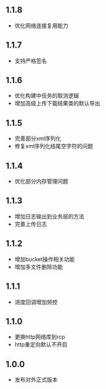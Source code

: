 ## 1.1.8
- 优化网络连接复用能力

## 1.1.7
- 支持严格签名

## 1.1.6
- 优化构建中任务的取消逻辑
- 增加高级上传下载结果类的默认导出

## 1.1.5
- 完善部分xml序列化
- 修复xml序列化结尾空字符的问题

## 1.1.4
- 优化部分内存管理问题

## 1.1.3
- 增加日志输出到业务层的方法
- 完善上传日志

## 1.1.2
- 增加bucket操作相关功能
- 增加多文件删除功能

## 1.1.1
- 进度回调增加频控

## 1.1.0
- 更换http网络库到rcp
- http重定向默认不开启

## 1.0.0
- 发布对外正式版本